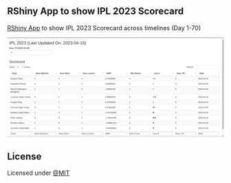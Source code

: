 ## RShiny App to show IPL 2023 Scorecard

[RShiny App](https://hrk4l6-sinha0ujjawal.shinyapps.io/IPL-2023/) to show IPL 2023 Scorecard across timelines (Day 1-70)

![](./app_screenshot.png)

## License

Licensed under [@MIT](./LICENSE)

